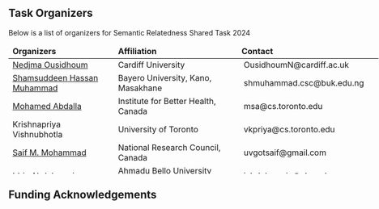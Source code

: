 ## Task Organizers

<p>Below is a list of organizers for Semantic Relatedness Shared Task 2024</p>
<table style="height: 255px; width: 731px;">
<thead>
<tr>
<td><strong>Organizers</strong></td>
<td><strong>Affiliation</strong></td>
<td><strong>Contact</strong></td>
</tr>
</thead>
<tbody>

<tr>
<td><a href="https://nedjmaou.github.io">Nedjma Ousidhoum</a></td>
<td>Cardiff University </td>
<td>&nbsp;OusidhoumN@cardiff.ac.uk</td>
</tr>

<tr>
<td><a href="https://shmuhammadd.github.io">Shamsuddeen Hassan Muhammad</a></td>
<td>Bayero University, Kano, Masakhane</td>
<td>&nbsp;shmuhammad.csc@buk.edu.ng</td>
</tr>

<tr>
<td><a href="https://www.cs.toronto.edu/~msa/">Mohamed Abdalla</a></td>
<td>Institute for Better Health, Canada</td>
<td>&nbsp;msa@cs.toronto.edu</td>
</tr>

<tr>
<td><a href="https://priya22.github.io"></a>Krishnapriya Vishnubhotla</td>
<td>University of Toronto</td>
<td>&nbsp;vkpriya@cs.toronto.edu</td>
</tr>

<tr>
<td><a href="https://www.saifmohammad.com/">Saif M. Mohammad</a></td>
<td>National Research Council, Canada</td>
<td>&nbsp;uvgotsaif@gmail.com</td>
</tr>

<tr>
<td><a href="https://www.hausanlp.org/author/idris-abdulmuminu/">Idris Abdulmumin</a></td>
<td>Ahmadu Bello University Zaria, Masakhane</td>
<td>&nbsp;iabdulmumin@abu.edu.ng</td>
</tr>

<tr>
<td><a href="https://seyyaw.github.io">Seid Muhie Yimam</a></td>
<td>Universit&auml;t Hamburg, Hamburg; Masakhane&nbsp; &nbsp;</td>
<td>&nbsp;seid.muhie.yimam@uni-hamburg.de</td>
</tr>

<tr>
<td><a href="https://belomeriem.github.io">Meriem Beloucif</a></td>
<td>Uppsala University</td>
<td>&nbsp;meriem.beloucif@lingfil.uu.se</td>
</tr>


<tr>
<td><a href="https://belomeriem.github.io">Organizer</a></td>
<td> University</td>
<td>&nbsp;mail</td>
</tr>



<tr>
<td><a href="https://belomeriem.github.io">Organizer</a></td>
<td>  University</td>
<td>&nbsp;mail</td>
</tr>



<tr>
<td><a href="https://belomeriem.github.io">Organizer</a></td>
<td> University</td>
<td>&nbsp;mail</td>
</tr>



<tr>
<td><a href="https://belomeriem.github.io">Meriem Beloucif</a></td>
<td> University</td>
<td>&nbsp;mail</td>
</tr>


</tbody>
</table>

## **Funding Acknowledgements**

